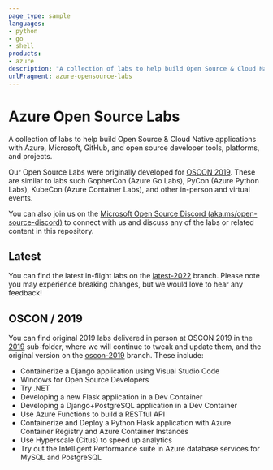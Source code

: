 ```yaml
---
page_type: sample
languages:
- python
- go
- shell
products:
- azure
description: "A collection of labs to help build Open Source & Cloud Native applications with Azure, Microsoft, GitHub, and open source developer tools, platforms, and projects."
urlFragment: azure-opensource-labs
---
```


# Azure Open Source Labs

A collection of labs to help build Open Source & Cloud Native applications with Azure, Microsoft, GitHub, and open source developer tools, platforms, and projects.

Our Open Source Labs were originally developed for [OSCON 2019](https://en.wikipedia.org/wiki/O%27Reilly_Open_Source_Convention). These are similar to labs such GopherCon (Azure Go Labs), PyCon (Azure Python Labs), KubeCon (Azure Container Labs), and other in-person and virtual events.

You can also join us on the [Microsoft Open Source Discord (aka.ms/open-source-discord)](https://aka.ms/open-source-discord) to connect with us and discuss any of the labs or related content in this repository.

## Latest

You can find the latest in-flight labs on the [latest-2022](https://github.com/Azure-Samples/azure-opensource-labs/tree/latest-2022) branch. Please note you may experience breaking changes, but we would love to hear any feedback!


## OSCON / 2019

You can find original 2019 labs delivered in person at OSCON 2019 in the [2019](2019/#azure-open-source-labs-oscon-2019) sub-folder, where we will continue to tweak and update them, and the original version on the [oscon-2019](https://github.com/Azure-Samples/azure-opensource-labs/tree/oscon-2019) branch. These include:

- Containerize a Django application using Visual Studio Code
- Windows for Open Source Developers
- Try .NET
- Developing a new Flask application in a Dev Container
- Developing a Django+PostgreSQL application in a Dev Container
- Use Azure Functions to build a RESTful API
- Containerize and Deploy a Python Flask application with Azure Container Registry and Azure Container Instances
- Use Hyperscale (Citus) to speed up analytics
- Try out the Intelligent Performance suite in Azure database services for MySQL and PostgreSQL
